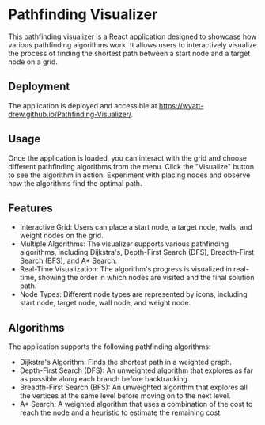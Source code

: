 # Pathfinding Visualizer

This pathfinding visualizer is a React application designed to showcase how various pathfinding algorithms work. It allows users to interactively visualize the process of finding the shortest path between a start node and a target node on a grid.

## Deployment
The application is deployed and accessible at https://wyatt-drew.github.io/Pathfinding-Visualizer/.

## Usage
Once the application is loaded, you can interact with the grid and choose different pathfinding algorithms from the menu. Click the "Visualize" button to see the algorithm in action. Experiment with placing nodes and observe how the algorithms find the optimal path.

## Features
- Interactive Grid: Users can place a start node, a target node, walls, and weight nodes on the grid.
- Multiple Algorithms: The visualizer supports various pathfinding algorithms, including Dijkstra's, Depth-First Search (DFS), Breadth-First Search (BFS), and A* Search.
- Real-Time Visualization: The algorithm's progress is visualized in real-time, showing the order in which nodes are visited and the final solution path.
- Node Types: Different node types are represented by icons, including start node, target node, wall node, and weight node.

## Algorithms
The application supports the following pathfinding algorithms:

- Dijkstra's Algorithm: Finds the shortest path in a weighted graph.
- Depth-First Search (DFS): An unweighted algorithm that explores as far as possible along each branch before backtracking.
- Breadth-First Search (BFS): An unweighted algorithm that explores all the vertices at the same level before moving on to the next level.
- A* Search: A weighted algorithm that uses a combination of the cost to reach the node and a heuristic to estimate the remaining cost.
